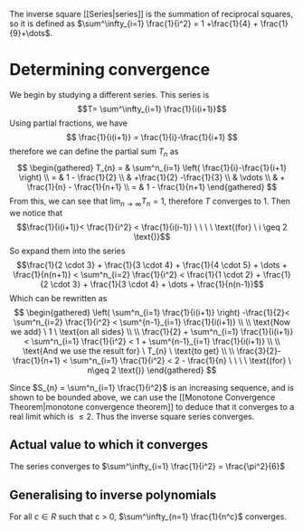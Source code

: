 The inverse square [[Series|series]] is the summation of reciprocal squares, so it is defined as $\sum^\infty_{i=1} \frac{1}{i^2} = 1 +\frac{1}{4} + \frac{1}{9}+\dots$.

# Determining convergence
We begin by studying a different series. This series is $$T= \sum^\infty_{i=1} \frac{1}{i(i+1)}$$
Using partial fractions, we have
$$
\frac{1}{i(i+1)} = \frac{1}{i}-\frac{1}{i+1}
$$
therefore we can define the partial sum $T_{n}$ as
$$
\begin{gathered}
T_{n} = & \sum^n_{i=1} \left( \frac{1}{i}-\frac{1}{i+1} \right) \\
= & 1 - \frac{1}{2} \\
& +\frac{1}{2} -\frac{1}{3} \\
& \vdots \\
& + \frac{1}{n} - \frac{1}{n+1} \\
= & 1 - \frac{1}{n+1}
\end{gathered}
$$
From this, we can see that $\lim_{ n \to \infty } T_{n} = 1$, therefore $T \ \text{converges to 1}$. 
Then we notice that $$\frac{1}{i(i+1)}< \frac{1}{i^2} < \frac{1}{i(i-1)} \ \ \ \ \text{(for} \ i \geq 2 \text{)}$$
So expand them into the series
$$\frac{1}{2 \cdot 3} + \frac{1}{3 \cdot 4} + \frac{1}{4 \cdot 5} + \dots + \frac{1}{n(n+1)} < \sum^n_{i=2} \frac{1}{i^2} < \frac{1}{1 \cdot 2} + \frac{1}{2 \cdot 3} + \frac{1}{3 \cdot 4} + \dots + \frac{1}{n(n-1)}$$
Which can be rewritten as
$$
\begin{gathered}
\left( \sum^n_{i=1} \frac{1}{i(i+1)} \right) -\frac{1}{2}< \sum^n_{i=2} \frac{1}{i^2} < \sum^{n-1}_{i=1} \frac{1}{i(i+1)} \\ \\
\text{Now we add} \ 1 \ \text{on all sides} \\ \\
\frac{1}{2} + \sum^n_{i=1} \frac{1}{i(i+1)} < \sum^n_{i=1} \frac{1}{i^2} < 1 + \sum^{n-1}_{i=1} \frac{1}{i(i+1)} \\ \\
\text{And we use the result for} \ T_{n} \ \text{to get} \\ \\
\frac{3}{2}-\frac{1}{n+1} < \sum^n_{i=1} \frac{1}{i^2} < 2 - \frac{1}{n} \ \ \ \ \text{(for} \ n\geq 2 \text{)}
\end{gathered}
$$

Since $S_{n} = \sum^n_{i=1} \frac{1}{i^2}$ is an increasing sequence, and is shown to be bounded above, we can use the [[Monotone Convergence Theorem|monotone convergence theorem]] to deduce that it converges to a real limit which is $\leq 2$. Thus the inverse square series converges.

## Actual value to which it converges
The series converges to $\sum^\infty_{i=1} \frac{1}{i^2} = \frac{\pi^2}{6}$

## Generalising to inverse polynomials
For all $c \in R \ \text{such that \ c > 0}$, $\sum^\infty_{n=1} \frac{1}{n^c}$ converges.